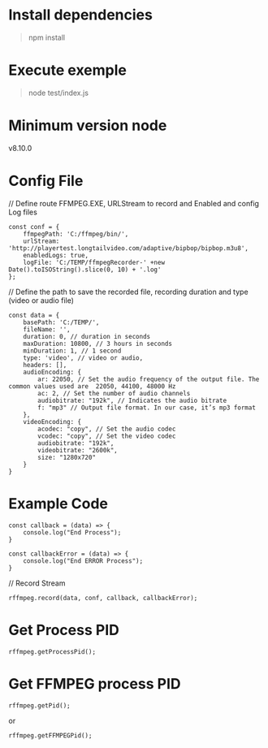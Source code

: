# Install dependencies
> npm install

# Execute exemple
> node test/index.js

# Minimum version node
v8.10.0


# Config File
// Define route FFMPEG.EXE, URLStream to record and Enabled and config Log files
```
const conf = {
    ffmpegPath: 'C:/ffmpeg/bin/',
    urlStream: 'http://playertest.longtailvideo.com/adaptive/bipbop/bipbop.m3u8',
    enabledLogs: true,
    logFile: 'C:/TEMP/ffmpegRecorder-' +new Date().toISOString().slice(0, 10) + '.log'
};
```
// Define the path to save the recorded file, recording duration and type (video or audio file)
```
const data = {
    basePath: 'C:/TEMP/',
    fileName: '',
    duration: 0, // duration in seconds
    maxDuration: 10800, // 3 hours in seconds
    minDuration: 1, // 1 second
    type: 'video', // video or audio,
    headers: [],
    audioEncoding: {
        ar: 22050, // Set the audio frequency of the output file. The common values used are  22050, 44100, 48000 Hz
        ac: 2, // Set the number of audio channels
        audiobitrate: "192k", // Indicates the audio bitrate
        f: "mp3" // Output file format. In our case, it’s mp3 format   
    },
    videoEncoding: {
        acodec: "copy", // Set the audio codec
        vcodec: "copy", // Set the video codec
        audiobitrate: "192k",
        videobitrate: "2600k",
        size: "1280x720"
    }
}
```
# Example Code
```
const callback = (data) => {
    console.log("End Process");
}
```
```
const callbackError = (data) => {
    console.log("End ERROR Process");
}
```

// Record Stream

```rffmpeg.record(data, conf, callback, callbackError);```

# Get Process PID
```rffmpeg.getProcessPid();```

# Get FFMPEG process PID
```rffmpeg.getPid();```

or

```rffmpeg.getFFMPEGPid();```
